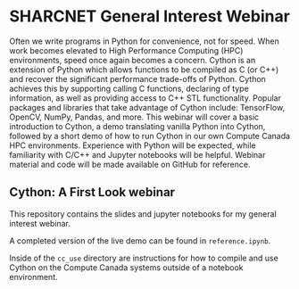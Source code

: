 # SHARCNET General Interest Webinar

Often we write programs in Python for convenience, not for speed. When work becomes elevated to High Performance Computing (HPC) environments, speed once again becomes a concern. Cython is an extension of Python which allows functions to be compiled as C (or C++) and recover the significant performance trade-offs of Python. Cython achieves this by supporting calling C functions, declaring of type information, as well as providing access to C++ STL functionality. Popular packages and libraries that take advantage of Cython include: TensorFlow, OpenCV, NumPy, Pandas, and more. This webinar will cover a basic introduction to Cython, a demo translating vanilla Python into Cython, followed by a short demo of how to run Cython in our own Compute Canada HPC environments. Experience with Python will be expected, while familiarity with C/C++ and Jupyter notebooks will be helpful. Webinar material and code will be made available on GitHub for reference.

## Cython: A First Look webinar

This repository contains the slides and jupyter notebooks for my general interest webinar.

A completed version of the live demo can be found in `reference.ipynb`.

Inside of the `cc_use` directory are instructions for how to compile and use Cython on the Compute Canada systems outside of a notebook environment.
